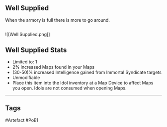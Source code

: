 ## Well Supplied
When the armory is full there is more to go around.
##
![[Well Supplied.png]]
## Well Supplied Stats
- Limited to: 1
- 2% increased Maps found in your Maps
- (30-50)% increased Intelligence gained from Immortal Syndicate targets
- Unmodifiable
- Place this item into the Idol inventory at a Map Device to affect Maps you open. Idols are not consumed when opening Maps.


---
## Tags
#Artefact
#PoE1